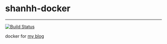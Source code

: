 # shanhh-docker

---

[![Build Status](https://travis-ci.org/danshan/shanhh-docker.svg?branch=master)](https://travis-ci.org/danshan/shanhh-docker)

docker for [my blog](https://www.shanhh.com) 
